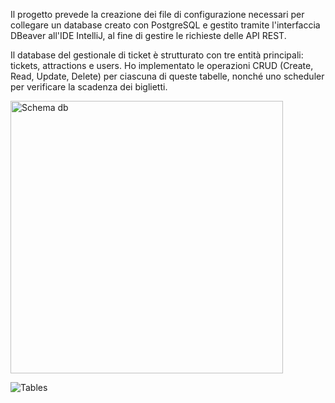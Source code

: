 Il progetto prevede la creazione dei file di configurazione necessari per collegare un database creato con PostgreSQL e gestito tramite l'interfaccia DBeaver all'IDE IntelliJ, al fine di gestire le richieste delle API REST.

Il database del gestionale di ticket è strutturato con tre entità principali: tickets, attractions e users. Ho implementato le operazioni CRUD (Create, Read, Update, Delete) per ciascuna di queste tabelle, nonché uno scheduler per verificare la scadenza dei biglietti.

<img width="436" alt="Schema db" src="https://github.com/misidori/Java-SpringBoot_training/assets/123883959/796db122-d3ce-4262-ad7a-9b887fa4f009">


![Tables](https://github.com/misidori/Java-SpringBoot_training/assets/123883959/2eca4493-ef54-465f-94a3-86b15a379910)
